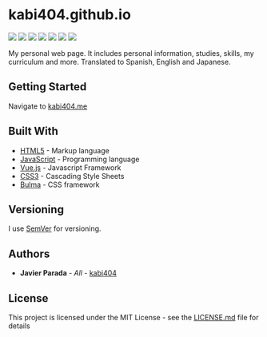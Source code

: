 # kabi404.github.io

[![](https://img.shields.io/github/license/kabi404/kabi404.github.io.svg?style=flat-square)](https://github.com/kabi404/kabi404.github.io/blob/master/LICENSE)
![](https://img.shields.io/badge/version-5.2-blue.svg?style=flat-square)
![](https://img.shields.io/badge/build-passing-green.svg?style=flat-square&logo=Mozilla-Firefox&logoColor=white)
![](https://img.shields.io/badge/build-passing-green.svg?style=flat-square&logo=Google-Chrome&logoColor=white)
![](https://img.shields.io/badge/build-passing-green.svg?style=flat-square&logo=Safari&logoColor=white)
![](https://img.shields.io/badge/build-passing-green.svg?style=flat-square&logo=Opera&logoColor=white)
![](https://img.shields.io/badge/build-passing-green.svg?style=flat-square&logo=Microsoft-Edge&logoColor=white)

My personal web page. It includes personal information, studies, skills, my curriculum and more. Translated to Spanish, English and Japanese.

## Getting Started

Navigate to [kabi404.me](https://www.kabi404.me/)

## Built With

* [HTML5](https://www.w3schools.com/html/) - Markup language
* [JavaScript](https://www.javascript.com/) - Programming language
* [Vue.js](https://vuejs.org/) - Javascript Framework
* [CSS3](https://www.w3schools.com/css/) - Cascading Style Sheets
* [Bulma](https://bulma.io/) - CSS framework

## Versioning

I use [SemVer](http://semver.org/) for versioning.

## Authors

* **Javier Parada** - *All* - [kabi404](https://github.com/kabi404)

## License

This project is licensed under the MIT License - see the [LICENSE.md](https://github.com/kabi404/kabi404.github.io/blob/master/LICENSE) file for details


